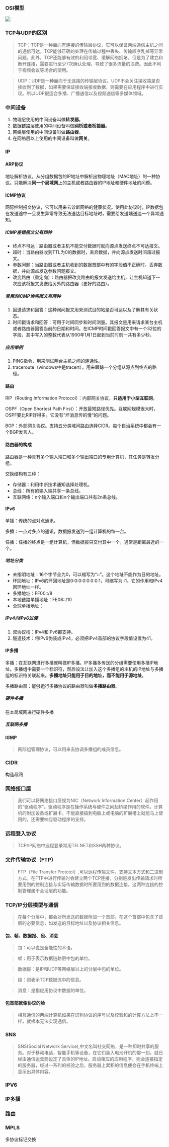 ### OSI模型
![](http://images.hcyhj.cn/blogimages/osi.png)

### TCP与UDP的区别
>TCP：TCP是一种面向有连接的传输层协议，它可以保证两端通信主机之间的通信可达。TCP能够正确的处理在传输过程中丢失、传输顺序乱掉等异常问题。此外，TCP还能够有效的利用带宽、缓解网络拥堵。但是为了建立和断开连接，需要进行至少7次确认处理，导致了很多流量的浪费。因此不利于视频会议等场合的使用。

>UDP：UDP是一种面向于无连接的传输层协议。UDP不会关注接收端是否接收到了数据，如果需要保证接收端接收数据，则需要在应用程序中进行实现。所以UDP很适合多播、广播通信以及视频通信等多媒体领域。

### 中间设备

1. 物理层使用的中间设备叫做**转发器**。
2. 数据链路层使用的中间设备叫做**网桥或者桥接器**。
3. 网络层使用的中间设备叫做**路由器**。
4. 在网络层以上使用的中间设备叫做**网关**。



### IP

#### ARP协议

地址解析协议，从分组数据包的IP地址中解析出物理地址（MAC地址）的一种协议。只能解决**同一个局域网**上的主机或者路由器的IP地址和硬件地址的问题。

#### ICMP协议
网际控制报文协议，它可以用来去诊断网络的健康状况。使用此协议时，IP数据包在发送途中一旦发生异常导致无法送达目标地址时，需要给发送端送达一个异常通知。

##### ICMP差错报文公有四种

- 终点不可达：路由器或者主机不能交付数据时就向源点发送终点不可达报文。
- 超时：当路由器收到TTL为0的数据时，丢弃数据，并向源点发送时间超过报文。
- 参数问题：当路由器或者主机收到的数据首部中有的字段值不正确时，丢弃数据，并向源点发送参数问题报文。
- 改变路由（重定向）：路由器把改变路由的报文发送给主机，让主机知道下一次应该将报文发送给另外的路由器（更好的路由）。

##### 常用的ICMP询问报文有两种

1. 回送请求和回答：这种询问报文用来测试目的站是否可达以及了解其有关状态。
2. 时间戳请求和回答：可用于时间同步和时间测量。其报文是用来请求某台主机或者路由器回答当前的日期和时间。在ICMP时间戳回答报文中有一个32位的字段，其中写入的整数代表从1900年1月1日起到当前时刻一共有多少秒。

##### 应用举例

1. PING指令，用来测试两台主机之间的连通性。
2. traceroute（windows中是tracert），用来跟踪一个分组从源点到终点的路径。



#### 路由

RIP（Routing Information Protocol）：内部网关协议，**只适用于小型互联网**。

OSPF（Open Shortest Path First）：开放最短路径优先。互联网规模很大时，OSPF要比RIP好得多。它没有“坏消息传的慢“的问题。

BGP：外部网关协议。支持五分类域间路由选择CIDR。每个自治系统中都会有一个BGP发言人。



#### 路由器的构成

路由器是一种具有多个输入端口和多个输出端口的专用计算机，其任务是转发分组。

交换结构有三种：

- 存储器：利用中断技术通知选择处理机。
- 总线：所有的输入端共享一条总线。
- 互联网络：n个输入端口和n个输出端口共有2n条总线。

#### IPv6

单播：传统的点对点通讯。

多播：一点对多点的通讯，数据报发送到一组计算机的每一台。

任播：任播的终点是一组计算机，但数据报只交付其中一个，通常是距离最近的一个。

##### 地址分类

- 未指明地址：16个字节全为0，可以缩写为“**::**”。这个地址不能作为目的地址。
- 环回地址：IPv6的环回地址是0:0:0:0:0:0:0:1，可缩写为::1。它的作用和IPv4回环地址一样。
- 多播地址：FF00::/8
- 本地链路单播地址：FE08::/10
- 全球单播地址：

##### IPv4向IPv6过渡

1. 双协议栈：IPv4和IPv6都支持。
2. 隧道技术：将IPv6伪装成IPv4，必须把IPv4首部的协议字段值设置为41。

#### IP多播

多播：在互联网进行多播就叫做IP多播。IP多播多传送的分组需要使用多播IP地址。多播组中需要一个标识符，然后设法让加入这个多播组的主机的IP地址与多播组的标识符关联起来。**多播地址只能用于目的地址，而不能用于源地址**。

多播路由器：能够运行多播协议的路由器叫做**多播路由器**。

##### 硬件多播

在本局域网进行硬件多播

##### 互联网多播



#### IGMP

> 网际组管理协议，可以用来去协调多播组的成员信息。

### CIDR

构造超网

### 网络接口层
>我们可以将网络接口层视为NIC（Network Information Center）起作用的"驱动程序"。驱动程序是在操作系统与硬件之间起桥梁作用的软件。计算机的附加设备或扩展卡，不能直接插到电脑上或电脑的扩展槽上就能马上使用的，还需要响应驱动程序的支持。

### 远程登入协议
>TCP/IP网络中远程登录常用TELNET和SSH两种协议。

### 文件传输协议（FTP）
>FTP（File Transfer Prototol）,可以远程传输文件，支持文本方式和二进制方式。在FTP中进行传输时会建立两个TCP连接，分别是发出传输请求时所要用到的控制连接与实际传输数据时所要用到的数据连接。这两种连接的控制管理属于会话层的功能。




### TCP/IP分层模型与通信
>在每个分层中，都会对所发送的数据附加一个首部，在这个首部中包含了该层的必要信息，如发送的目标地址以及协议相关信息。
#### 包、帧、数据报、段、消息
>包：可以说是全能性的术语。

>帧：用于表示数据链路层中包的单位。

>数据报：是IP和UDP等网络层以上的分层中包的单位。

>段：则表示TCP数据流中的信息。

>消息：是指应用协议中数据的单位。

#### 包首部就像协议的脸
>相互通信的两端计算机如果在识别协议的序号以及校验和的计算方法上不一样，就根本无法实现通信。


### SNS
>SNS(Social Network Service),中文名叫社交网络，是一种即时共享的服务。对于移动电话，智能手机等设备，在它们装入电池开机的那一刻，就已经由通信运营商设定了具体的IP地址。启动相应的应用程序，则会连接指定的服务器，经过一系列的校验之后，服务器上累积的信息便会在手机终端上显示出具体内容。

### IPV6

### IP多播

### 路由

### MPLS

多协议标记交换